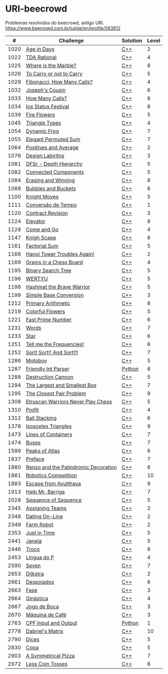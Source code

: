 # URI-beecrowd
Problemas resolvidos do beecrowd, antigo URI.
https://www.beecrowd.com.br/judge/en/profile/563812


| # | Challenge | Solution | Level |
|---------|-----------|----------|-------|
| 1020 | [Age in Days](https://www.beecrowd.com.br/judge/pt/problems/view/1020) | [C++](https://github.com/WilliamVernaschi/URI-beecrowd/blob/main/1020%20.cpp) | 2 |
| 1022 | [TDA Rational](https://www.beecrowd.com.br/judge/pt/problems/view/1022) | [C++](https://github.com/WilliamVernaschi/URI-beecrowd/blob/main/1022%20.cpp) | 4 |
| 1025 | [Where is the Marble?](https://www.beecrowd.com.br/judge/pt/problems/view/1025) | [C++](https://github.com/WilliamVernaschi/URI-beecrowd/blob/main/1025%20.cpp) | 8 |
| 1026 | [To Carry or not to Carry](https://www.beecrowd.com.br/judge/pt/problems/view/1026) | [C++](https://github.com/WilliamVernaschi/URI-beecrowd/blob/main/1026%20.cpp) | 5 |
| 1029 | [Fibonacci, How Many Calls?](https://www.beecrowd.com.br/judge/pt/problems/view/1029) | [C++](https://github.com/WilliamVernaschi/URI-beecrowd/blob/main/1029%20.cpp) | 4 |
| 1032 | [Joseph's Cousin](https://www.beecrowd.com.br/judge/pt/problems/view/1032) | [C++](https://github.com/WilliamVernaschi/URI-beecrowd/blob/main/1032%20.cpp) | 6 |
| 1033 | [How Many Calls?](https://www.beecrowd.com.br/judge/pt/problems/view/1033) | [C++](https://github.com/WilliamVernaschi/URI-beecrowd/blob/main/1033%20.cpp) | 6 |
| 1034 | [Ice Status Festival](https://www.beecrowd.com.br/judge/pt/problems/view/1034) | [C++](https://github.com/WilliamVernaschi/URI-beecrowd/blob/main/1034%20.cpp) | 8 |
| 1039 | [Fire Flowers](https://www.beecrowd.com.br/judge/pt/problems/view/1039) | [C++](https://github.com/WilliamVernaschi/URI-beecrowd/blob/main/1039%20.cpp) | 5 |
| 1045 | [Triangle Types](https://www.beecrowd.com.br/judge/pt/problems/view/1045) | [C++](https://github.com/WilliamVernaschi/URI-beecrowd/blob/main/1045%20.cpp) | 4 |
| 1054 | [Dynamic Frog](https://www.beecrowd.com.br/judge/pt/problems/view/1054) | [C++](https://github.com/WilliamVernaschi/URI-beecrowd/blob/main/1054%20.cpp) | 7 |
| 1055 | [Elegant Permuted Sum](https://www.beecrowd.com.br/judge/pt/problems/view/1055) | [C++](https://github.com/WilliamVernaschi/URI-beecrowd/blob/main/1055%20.cpp) | 7 |
| 1064 | [Positives and Average](https://www.beecrowd.com.br/judge/pt/problems/view/1064) | [C++](https://github.com/WilliamVernaschi/URI-beecrowd/blob/main/1064%20.cpp) | 2 |
| 1076 | [Design Labiritns](https://www.beecrowd.com.br/judge/pt/problems/view/1076) | [C++](https://github.com/WilliamVernaschi/URI-beecrowd/blob/main/1076%20.cpp) | 3 |
| 1081 | [DFSr - Depth Hierarchy](https://www.beecrowd.com.br/judge/pt/problems/view/1081) | [C++](https://github.com/WilliamVernaschi/URI-beecrowd/blob/main/1081%20.cpp) | 5 |
| 1082 | [Connected Components](https://www.beecrowd.com.br/judge/pt/problems/view/1082) | [C++](https://github.com/WilliamVernaschi/URI-beecrowd/blob/main/1082%20.cpp) | 5 |
| 1084 | [Erasing and Winning](https://www.beecrowd.com.br/judge/pt/problems/view/1084) | [C++](https://github.com/WilliamVernaschi/URI-beecrowd/blob/main/1084%20.cpp) | 8 |
| 1088 | [Bubbles and Buckets](https://www.beecrowd.com.br/judge/pt/problems/view/1088) | [C++](https://github.com/WilliamVernaschi/URI-beecrowd/blob/main/1088%20.cpp) | 6 |
| 1100 | [Knight Moves](https://www.beecrowd.com.br/judge/pt/problems/view/1100) | [C++](https://github.com/WilliamVernaschi/URI-beecrowd/blob/main/1100%20.cpp) | 5 |
| 1111 | [Conversão de Tempo](https://www.beecrowd.com.br/judge/pt/problems/view/1100) | [C++](https://github.com/WilliamVernaschi/URI-beecrowd/blob/main/1111%20.cpp) | 1 |
| 1120 | [Contract Revision](https://www.beecrowd.com.br/judge/pt/problems/view/1120) | [C++](https://github.com/WilliamVernaschi/URI-beecrowd/blob/main/1120%20.cpp) | 3 |
| 1124 | [Elevator](https://www.beecrowd.com.br/judge/pt/problems/view/1124) | [C++](https://github.com/WilliamVernaschi/URI-beecrowd/blob/main/1124%20.cpp) | 8 |
| 1128 | [Come and Go](https://www.beecrowd.com.br/judge/pt/problems/view/1128) | [C++](https://github.com/WilliamVernaschi/URI-beecrowd/blob/main/1128%20.cpp) | 4 |
| 1147 | [Knigh Scape](https://www.beecrowd.com.br/judge/pt/problems/view/1147) | [C++](https://github.com/WilliamVernaschi/URI-beecrowd/blob/main/1147%20.cpp) | 6 |
| 1161 | [Factorial Sum](https://www.beecrowd.com.br/judge/pt/problems/view/1161) | [C++](https://github.com/WilliamVernaschi/URI-beecrowd/blob/main/1161%20.cpp) | 5 |
| 1166 | [Hanoi Tower Troubles Again!](https://www.beecrowd.com.br/judge/pt/problems/view/1166) | [C++](https://github.com/WilliamVernaschi/URI-beecrowd/blob/main/1166%20.cpp) | 2 |
| 1169 | [Grains in a Chess Board](https://www.beecrowd.com.br/judge/pt/problems/view/1169) | [C++](https://github.com/WilliamVernaschi/URI-beecrowd/blob/main/1169%20.cpp) | 4 |
| 1195 | [Binary Search Tree](https://www.beecrowd.com.br/judge/pt/problems/view/1195) | [C++](https://github.com/WilliamVernaschi/URI-beecrowd/blob/main/1195%20.cpp) | 5 |
| 1196 | [WERTYU](https://www.beecrowd.com.br/judge/pt/problems/view/1196) | [C++](https://github.com/WilliamVernaschi/URI-beecrowd/blob/main/1196%20.cpp) | 5 |
| 1198 | [Hashmat the Brave Warrior](https://www.beecrowd.com.br/judge/pt/problems/view/1198) | [C++](https://github.com/WilliamVernaschi/URI-beecrowd/blob/main/1198%20.cpp) | 5 |
| 1199 | [Simple Base Conversion](https://www.beecrowd.com.br/judge/pt/problems/view/1199) | [C++](https://github.com/WilliamVernaschi/URI-beecrowd/blob/main/1199%20.cpp) | 3 |
| 1212 | [Primary Arithmetic](https://www.beecrowd.com.br/judge/pt/problems/view/1212) | [C++](https://github.com/WilliamVernaschi/URI-beecrowd/blob/main/1212%20.cpp) | 8 |
| 1219 | [Colorful Flowers](https://www.beecrowd.com.br/judge/pt/problems/view/1219) | [C++](https://github.com/WilliamVernaschi/URI-beecrowd/blob/main/1219%20.cpp) | 5 |
| 1221 | [Fast Prime Number](https://www.beecrowd.com.br/judge/pt/problems/view/1221) | [C++](https://github.com/WilliamVernaschi/URI-beecrowd/blob/main/1221%20.cpp) | 6 |
| 1231 | [Words](https://www.beecrowd.com.br/judge/pt/problems/view/1231) | [C++](https://github.com/WilliamVernaschi/URI-beecrowd/blob/main/1231%20.cpp) | 7 |
| 1233 | [Star](https://www.beecrowd.com.br/judge/pt/problems/view/1233) | [C++](https://github.com/WilliamVernaschi/URI-beecrowd/blob/main/1233%20.cpp) | 6 |
| 1251 | [Tell me the Frequencies!](https://www.beecrowd.com.br/judge/pt/problems/view/1251) | [C++](https://github.com/WilliamVernaschi/URI-beecrowd/blob/main/1251%20.cpp) | 6 |
| 1252 | [Sort! Sort!! And Sort!!!](https://www.beecrowd.com.br/judge/pt/problems/view/1252) | [C++](https://github.com/WilliamVernaschi/URI-beecrowd/blob/main/1252%20.cpp) | 7 |
| 1286 | [Motoboy](https://www.beecrowd.com.br/judge/pt/problems/view/1286) | [C++](https://github.com/WilliamVernaschi/URI-beecrowd/blob/main/1286%20.cpp) | 5 |
| 1287 | [Friendly Int Parser](https://www.beecrowd.com.br/judge/pt/problems/view/1287) | [Python](https://github.com/WilliamVernaschi/URI-beecrowd/blob/main/1287%20.py) | 8 |
| 1288 | [Destruction Cannon](https://www.beecrowd.com.br/judge/pt/problems/view/1288) | [C++](https://github.com/WilliamVernaschi/URI-beecrowd/blob/main/1288%20.cpp) | 5 |
| 1294 | [The Largest and Smallest Box](https://www.beecrowd.com.br/judge/pt/problems/view/1294) | [C++](https://github.com/WilliamVernaschi/URI-beecrowd/blob/main/1294%20.cpp) | 7 |
| 1295 | [The Closest Pair Problem](https://www.beecrowd.com.br/judge/pt/problems/view/1295) | [C++](https://github.com/WilliamVernaschi/URI-beecrowd/blob/main/1295%20.cpp) | 9 |
| 1308 | [Etruscan Warriors Never Play Chess](https://www.beecrowd.com.br/judge/pt/problems/view/1308) | [C++](https://github.com/WilliamVernaschi/URI-beecrowd/blob/main/1308%20.cpp) | 5 |
| 1310 | [Profit](https://www.beecrowd.com.br/judge/pt/problems/view/1310) | [C++](https://github.com/WilliamVernaschi/URI-beecrowd/blob/main/1310%20.cpp) | 4 |
| 1312 | [Ball Stacking](https://www.beecrowd.com.br/judge/pt/problems/view/1312) | [C++](https://github.com/WilliamVernaschi/URI-beecrowd/blob/main/1312%20.cpp) | 6 |
| 1378 | [Isosceles Triangles](https://www.beecrowd.com.br/judge/pt/problems/view/1378) | [C++](https://github.com/WilliamVernaschi/URI-beecrowd/blob/main/1378%20.cpp) | 9 |
| 1473 | [Lines of Containers](https://www.beecrowd.com.br/judge/pt/problems/view/1473) | [C++](https://github.com/WilliamVernaschi/URI-beecrowd/blob/main/1473%20.cpp) | 7 |
| 1474 | [Buses](https://www.beecrowd.com.br/judge/pt/problems/view/1474) | [C++](https://github.com/WilliamVernaschi/URI-beecrowd/blob/main/1474%20.cpp) | 7 |
| 1599 | [Peaks of Atlas](https://www.beecrowd.com.br/judge/pt/problems/view/1599) | [C++](https://github.com/WilliamVernaschi/URI-beecrowd/blob/main/1599%20.cpp) | 6 |
| 1837 | [Preface](https://www.beecrowd.com.br/judge/pt/problems/view/1837) | [C++](https://github.com/WilliamVernaschi/URI-beecrowd/blob/main/1837%20.cpp) | 7 |
| 1880 | [Renzo and the Palindromic Decoration](https://www.beecrowd.com.br/judge/pt/problems/view/1880) | [C++](https://github.com/WilliamVernaschi/URI-beecrowd/blob/main/1880%20.cpp) | 6 |
| 1881 | [Robotics Competition](https://www.beecrowd.com.br/judge/pt/problems/view/1881) | [C++](https://github.com/WilliamVernaschi/URI-beecrowd/blob/main/1881%20.cpp) | 10 |
| 1883 | [Escape from Ayutthaya](https://www.beecrowd.com.br/judge/pt/problems/view/1883) | [C++](https://github.com/WilliamVernaschi/URI-beecrowd/blob/main/1883%20.cpp) | 9 |
| 1913 | [Help Mr. Barriga](https://www.beecrowd.com.br/judge/pt/problems/view/1913) | [C++](https://github.com/WilliamVernaschi/URI-beecrowd/blob/main/1913%20.cpp) | 7 |
| 2028 | [Sequence of Sequence](https://www.beecrowd.com.br/judge/pt/problems/view/2028) | [C++](https://github.com/WilliamVernaschi/URI-beecrowd/blob/main/2028%20.cpp) | 5 |
| 2345 | [Assigning Teams](https://www.beecrowd.com.br/judge/pt/problems/view/2345) | [C++](https://github.com/WilliamVernaschi/URI-beecrowd/blob/main/2345%20.cpp) | 2 |
| 2348 | [Dating On-Line](https://www.beecrowd.com.br/judge/pt/problems/view/2348) | [C++](https://github.com/WilliamVernaschi/URI-beecrowd/blob/main/2348%20.cpp) | 2 |
| 2349 | [Farm Robot](https://www.beecrowd.com.br/judge/pt/problems/view/2349) | [C++](https://github.com/WilliamVernaschi/URI-beecrowd/blob/main/2349%20.cpp) | 2 |
| 2353 | [Just in Time](https://www.beecrowd.com.br/judge/pt/problems/view/2353) | [C++](https://github.com/WilliamVernaschi/URI-beecrowd/blob/main/2353%20.cpp) | 5 |
| 2441 | [Janela](https://www.beecrowd.com.br/judge/pt/problems/view/2441) | [C++](https://github.com/WilliamVernaschi/URI-beecrowd/blob/main/2441%20.cpp) | 5 |
| 2446 | [Troco](https://www.beecrowd.com.br/judge/pt/problems/view/2446) | [C++](https://github.com/WilliamVernaschi/URI-beecrowd/blob/main/2446%20.cpp) | 8 |
| 2453 | [Língua do P](https://www.beecrowd.com.br/judge/pt/problems/view/2453) | [C++](https://github.com/WilliamVernaschi/URI-beecrowd/blob/main/2453%20.cpp) | 4 |
| 2590 | [Seven](https://www.beecrowd.com.br/judge/pt/problems/view/2590) | [C++](https://github.com/WilliamVernaschi/URI-beecrowd/blob/main/2590%20.cpp) | 7 |
| 2653 | [Dijkstra](https://www.beecrowd.com.br/judge/pt/problems/view/2653) | [C++](https://github.com/WilliamVernaschi/URI-beecrowd/blob/main/2653%20.cpp) | 2 |
| 2661 | [Despojados](https://www.beecrowd.com.br/judge/pt/problems/view/2661) | [C++](https://github.com/WilliamVernaschi/URI-beecrowd/blob/main/2661%20.cpp) | 6 |
| 2663 | [Fase](https://www.beecrowd.com.br/judge/pt/problems/view/2663) | [C++](https://github.com/WilliamVernaschi/URI-beecrowd/blob/main/2663%20.cpp) | 3 |
| 2664 | [Ginástica](https://www.beecrowd.com.br/judge/pt/problems/view/2664) | [C++](https://github.com/WilliamVernaschi/URI-beecrowd/blob/main/2664%20.cpp) | 4 |
| 2667 | [Jogo de Boca](https://www.beecrowd.com.br/judge/pt/problems/view/2667) | [C++](https://github.com/WilliamVernaschi/URI-beecrowd/blob/main/2667%20.cpp) | 3 |
| 2670 | [Máquina de Café](https://www.beecrowd.com.br/judge/pt/problems/view/2670) | [C++](https://github.com/WilliamVernaschi/URI-beecrowd/blob/main/2670%20.cpp) | 3 |
| 2763 | [CPF Input and Output](https://www.beecrowd.com.br/judge/pt/problems/view/2763) | [Python](https://github.com/WilliamVernaschi/URI-beecrowd/blob/main/2763%20.py) | 1 |
| 2778 | [Dabriel's Matrix](https://www.beecrowd.com.br/judge/pt/problems/view/2778) | [C++](https://github.com/WilliamVernaschi/URI-beecrowd/blob/main/2778%20.cpp) | 10 |
| 2790 | [Dices](https://www.beecrowd.com.br/judge/pt/problems/view/2790) | [C++](https://github.com/WilliamVernaschi/URI-beecrowd/blob/main/2790%20.cpp) | 5 |
| 2830 | [Copa](https://www.beecrowd.com.br/judge/pt/problems/view/2830) | [C++](https://github.com/WilliamVernaschi/URI-beecrowd/blob/main/2830%20.cpp) | 5 |
| 2903 | [A Symmetrical Pizza](https://www.beecrowd.com.br/judge/pt/problems/view/2903) | [C++](https://github.com/WilliamVernaschi/URI-beecrowd/blob/main/2903%20.cpp) | 7 |
  | 2972 | [Less Coin Tosses](https://www.beecrowd.com.br/judge/pt/problems/view/2972) | [C++](https://github.com/WilliamVernaschi/URI-beecrowd/blob/main/2972%20.cpp) | 8 |

